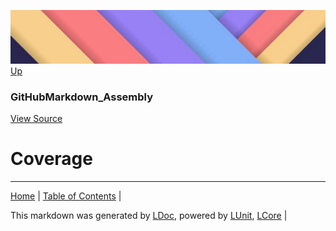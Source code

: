 ![](../Content/LDoc-banner-small.png "")
[Up](GitHubMarkdown_Assembly.md)
### GitHubMarkdown_Assembly
[View Source](GitHubMarkdown_Assembly.md)
# Coverage
---

[Home](../../README.md) | [Table of Contents](../../TableOfContents.md) | 


This markdown was generated by [LDoc](https://github.com/CodeSingularity/LDoc), powered by [LUnit](https://github.com/CodeSingularity/LUnit), [LCore](https://github.com/CodeSingularity/LCore) | 

